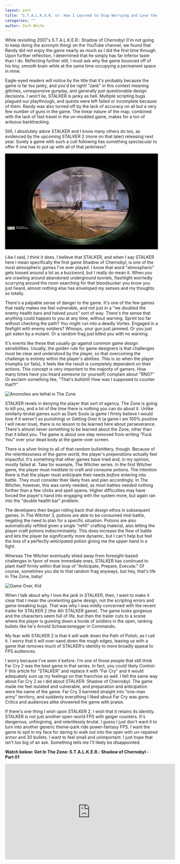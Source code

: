 ```yaml
---
layout: post
title: "S.T.A.L.K.E.R. or: How I Learned to Stop Worrying and Love the Jank"
categories: ""
author: Zach White 
---
```


While revisiting 2007's S.T.A.L.K.E.R.: Shadow of Chernobyl (I'm not going to keep doing the acronym thing) on the YouTube channel, we found that Randy did not enjoy the game nearly as much as I did the first time through. Upon further reflection, I determined that he simply has far inferior taste than I do. Reflecting further still, I must ask why the game bounced off of his tiny, smooth brain while at the same time occupying a permanent space in mine.

Eagle-eyed readers will notice by the title that it's probably because the game is far too janky, and you'd be right! "Jank" in this context meaning glitches, unresponsive gunplay, and generally just questionable design decisions. I won't lie, STALKER is janky as hell. Multiple scripting bugs plagued our playthrough, and quests were left failed or incomplete because of them. Randy was also turned off by the lack of accuracy on all but a very few number of guns in the game. The linear nature of the map, combined with the lack of fast travel in the un-modded game, makes for a ton of arduous backtracking.

Still, I absolutely adore STALKER and I know many others do too, as evidenced by the upcoming STALKER 2 (more on that later) releasing next year. Surely a game with such a cult following has something spectacular to offer if one has to put up with all of that jankiness?

![Randy fails to save Kruglov in time](/images/posts/2021-12-21-stalker/stalker1.png)

Like I said, I think it does. I believe that STALKER, and when I say STALKER here I mean specifically the first game Shadow of Chernobyl, is one of the most atmospheric games I've ever played. I know that word "atmospheric" gets tossed around a lot as a buzzword, but I really do mean it. When you are crawling around abandoned underground tunnels, flashlight worriedly scurrying around the room searching for that bloodsucker you *know* you just heard, almost nothing else has enveloped my senses and my thoughts so totally.

There's a palpable sense of danger to the game. It's one of the few games that really makes me feel vulnerable, and not just in a "we doubled the enemy health bars and halved yours" sort of way. There's the sense that anything could happen to you at any time, without warning. Sprint too far without checking the path? You might run into a deadly Vortex. Engaged in a firefight with enemy soldiers? Whoops, your gun just jammed. Or you just got eaten by a mutant. Or a random frag just killed you with no warning.

It's events like these that usually go against common game design sensibilities. Usually, the golden rule for game designers is that challenges must be clear and understood by the player, so that overcoming the challenge is entirely within the player's abilities. This is so when the player triumphs (or fails), it feels like the result is completely dependent on their actions. This concept is very important to the majority of gamers. How many times have you heard someone (or yourself) complain about "RNG?" Or exclaim something like, "That's bullshit! How was I supposed to counter that?!"

![Anomolies are lethal in The Zone](/images/posts/2021-12-21-stalker/stalker2.png)

STALKER revels in denying the player that sort of agency. The Zone is going to kill you, and a lot of the time there is nothing you can do about it. Unlike similarly-brutal games such as Dark Souls (a game I firmly believe I would love if it weren't so punishing) or Getting Over It (a game I am 100% positive I will never love), there is no lesson to be learned here about perseverance. There's almost never something to be learned about the Zone, other than that it killed you. The game is about one step removed from writing "Fuck You" over your dead body at the game-over screen.

There is a silver lining to all of that random bullshittery, though. Because of the relentlessness of the game world, the player's *preperations* actually feel impactful. It's something that other games have tried and, in my opinion, mostly failed at. Take for example, The Witcher series. In the first Witcher game, the player must meditate to craft and consume potions. The intention there is that the player must anticipate their needs *before* entering into battle. They must consider their likely foes and plan accordingly. In The Witcher, however, this was rarely needed, as most battles needed nothing further than a few clicks and spell spams. Higher difficulties may have forced the player's hand into engaging with the system more, but again ran into the "double health bar" problem.

The developers then began rolling back that design ethos in subsequent games. In The Witcher 3, potions are able to be consumed mid-battle, negating the need to plan for a specific situation. Potions are also automatically refilled given a single "refill" crafting material, also letting the player craft potions indiscriminately. This does increase the flow of battle and lets the player be significantly more dynamic, but I can't help but feel the loss of a perfectly-anticipated potion giving me the upper hand in a fight.

Whereas The Witcher eventually shied away from foresight-based challenges in favor of more immediate ones, STALKER has continued to plant itself firmly within that loop of "Anticipate, Prepare, Execute." Of course, sometimes you die to that random frag anyways, but hey, that's life in The Zone, baby!

![Game Over, Kid](/images/posts/2021-12-21-stalker/stalker3.png)

When I talk about why I love the jank in STALKER, then, I want to make it clear that I mean the unrelenting game design, not the scripting errors and game-breaking bugs. That was why I was mildly concerned with the recent trailer for STALKER 2 (the 4th STALKER game). The game looks gorgeous and the characters seem full of life, but then the trailer cuts to a scene where the player is gunning down a horde of soldiers in the open, tanking bullets like he's Arnold Schwarzenegger in Commando.

My fear with STALKER 2 is that it will walk down the Path of Polish, as I call it. I worry that it will over-sand down the rough edges, leaving us with a game that removes much of STALKER's identity to more broadly appeal to FPS audiences.

I worry because I've seen it before. I'm one of those people that still think Far Cry 2 was the best game in that series. In fact, you could likely Control-F this article for "STALKER" and replace it with "Far Cry" and it would adequately sum up my feelings on that franchise as well. I felt the same way about Far Cry 2 as I did about STALKER: Shadow of Chernobyl. The game made me feel isolated and vulnerable, and preparation and anticipation were the name of the game. Far Cry 3 barreled straight into "one-man army" territory, and suddenly everything I liked about Far Cry was gone. Critics and audiences alike showered the game with praise.

If there's one thing I wish upon STALKER 2, I wish that it retains its identity. STALKER is not just another open-world FPS with geiger counters. It's dangerous, unforgiving, and relentlessly brutal. I guess I just don't want it to turn into another generic theme-park ride power-fantasy FPS. I want the game to spit in my face for daring to walk out into the open with un-repaired armor and 30 bullets. I want to feel small and unimportant. I just hope that isn't too big of an ask. Something tells me I'll likely be disappointed.

**Watch below: Get In The Zone: S.T.A.L.K.E.R.: Shadow of Chernobyl - Part 01**
<iframe width="560" height="315" src="https://www.youtube.com/embed/rb6BYs4nFr0" title="YouTube video player" frameborder="0" allow="accelerometer; autoplay; clipboard-write; encrypted-media; gyroscope; picture-in-picture" allowfullscreen></iframe>
